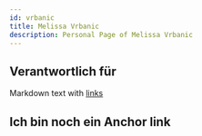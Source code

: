 ```yaml
---
id: vrbanic
title: Melissa Vrbanic
description: Personal Page of Melissa Vrbanic
---
```


## Verantwortlich für

Markdown text with [links](../AP1/hello.md)

## Ich bin noch ein Anchor link